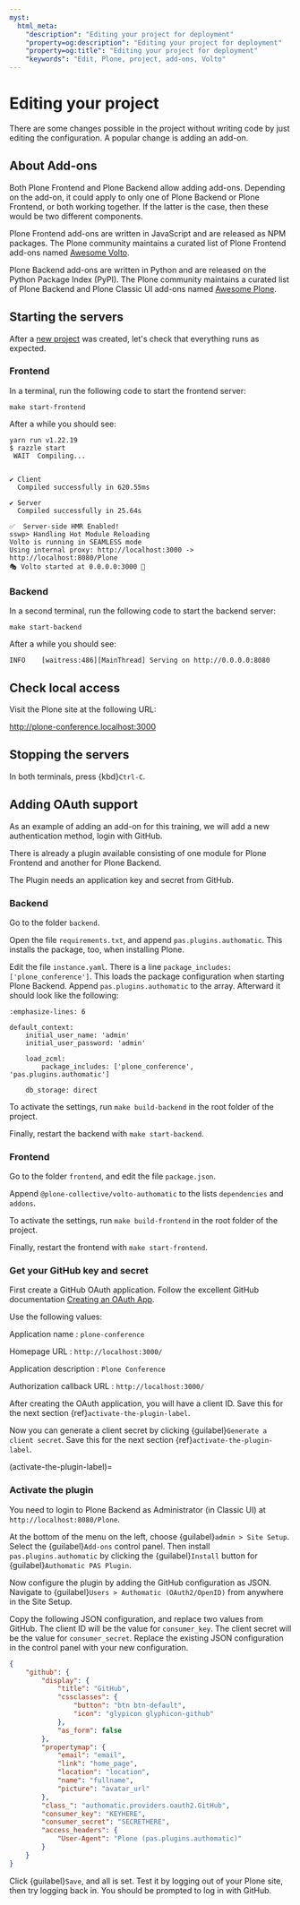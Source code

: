 ```yaml
---
myst:
  html_meta:
    "description": "Editing your project for deployment"
    "property=og:description": "Editing your project for deployment"
    "property=og:title": "Editing your project for deployment"
    "keywords": "Edit, Plone, project, add-ons, Volto"
---
```


# Editing your project

There are some changes possible in the project without writing code by just editing the configuration.
A popular change is adding an add-on.


## About Add-ons

Both Plone Frontend and Plone Backend allow adding add-ons.
Depending on the add-on, it could apply to only one of Plone Backend or Plone Frontend, or both working together.
If the latter is the case, then these would be two different components.

Plone Frontend add-ons are written in JavaScript and are released as NPM packages.
The Plone community maintains a curated list of Plone Frontend add-ons named [Awesome Volto](https://github.com/collective/awesome-volto).

Plone Backend add-ons are written in Python and are released on the Python Package Index (PyPI).
The Plone community maintains a curated list of Plone Backend and Plone Classic UI add-ons named [Awesome Plone](https://github.com/collective/awesome-plone).


## Starting the servers

After a [new project](new-project) was created, let's check that everything runs as expected.


### Frontend

In a terminal, run the following code to start the frontend server:

```shell
make start-frontend
```

After a while you should see:

```console
yarn run v1.22.19
$ razzle start
 WAIT  Compiling...


✔ Client
  Compiled successfully in 620.55ms

✔ Server
  Compiled successfully in 25.64s

✅  Server-side HMR Enabled!
sswp> Handling Hot Module Reloading
Volto is running in SEAMLESS mode
Using internal proxy: http://localhost:3000 -> http://localhost:8080/Plone
🎭 Volto started at 0.0.0.0:3000 🚀
```

### Backend

In a second terminal, run the following code to start the backend server:

```shell
make start-backend
```

After a while you should see:

```console
INFO    [waitress:486][MainThread] Serving on http://0.0.0.0:8080
```

## Check local access

Visit the Plone site at the following URL:

http://plone-conference.localhost:3000


## Stopping the servers

In both terminals, press {kbd}`Ctrl-C`.


## Adding OAuth support

As an example of adding an add-on for this training, we will add a new authentication method, login with GitHub.

There is already a plugin available consisting of one module for Plone Frontend and another for Plone Backend.

The Plugin needs an application key and secret from GitHub.


### Backend

Go to the folder `backend`.

Open the file `requirements.txt`, and append `pas.plugins.authomatic`.
This installs the package, too, when installing Plone.

Edit the file `instance.yaml`.
There is a line `package_includes: ['plone_conference']`.
This loads the package configuration when starting Plone Backend.
Append `pas.plugins.authomatic` to the array.
Afterward it should look like the following:

```{code-block} yaml
:emphasize-lines: 6

default_context:
    initial_user_name: 'admin'
    initial_user_password: 'admin'

    load_zcml:
        package_includes: ['plone_conference', 'pas.plugins.authomatic']

    db_storage: direct
```

To activate the settings, run `make build-backend` in the root folder of the project.

Finally, restart the backend with `make start-backend`.


### Frontend

Go to the folder `frontend`, and edit the file `package.json`.

Append `@plone-collective/volto-authomatic` to the lists `dependencies` and `addons`.

To activate the settings, run `make build-frontend` in the root folder of the project.

Finally, restart the frontend with `make start-frontend`.


### Get your GitHub key and secret

First create a GitHub OAuth application. Follow the excellent GitHub documentation [Creating an OAuth App](https://docs.github.com/en/developers/apps/building-oauth-apps/creating-an-oauth-app).

Use the following values:

Application name
: `plone-conference`

Homepage URL
: `http://localhost:3000/`

Application description
: `Plone Conference`

Authorization callback URL
: `http://localhost:3000/`

After creating the OAuth application, you will have a client ID.
Save this for the next section {ref}`activate-the-plugin-label`.

Now you can generate a client secret by clicking {guilabel}`Generate a client secret`.
Save this for the next section {ref}`activate-the-plugin-label`.


(activate-the-plugin-label)=

### Activate the plugin

You need to login to Plone Backend as Administrator (in Classic UI) at `http://localhost:8080/Plone`.

At the bottom of the menu on the left, choose {guilabel}`admin > Site Setup`.
Select the {guilabel}`Add-ons` control panel.
Then install `pas.plugins.authomatic` by clicking the {guilabel}`Install` button for {guilabel}`Authomatic PAS Plugin`.

Now configure the plugin by adding the GitHub configuration as JSON.
Navigate to {guilabel}`Users > Authomatic (OAuth2/OpenID)` from anywhere in the Site Setup.

Copy the following JSON configuration, and replace two values from GitHub.
The client ID will be the value for `consumer_key`.
The client secret will be the value for `consumer_secret`.
Replace the existing JSON configuration in the control panel with your new configuration.

```json
{
    "github": {
        "display": {
            "title": "GitHub",
            "cssclasses": {
                "button": "btn btn-default",
                "icon": "glypicon glyphicon-github"
            },
            "as_form": false
        },
        "propertymap": {
            "email": "email",
            "link": "home_page",
            "location": "location",
            "name": "fullname",
            "picture": "avatar_url"
        },
        "class_": "authomatic.providers.oauth2.GitHub",
        "consumer_key": "KEYHERE",
        "consumer_secret": "SECRETHERE",
        "access_headers": {
            "User-Agent": "Plone (pas.plugins.authomatic)"
        }
    }
}
```

Click {guilabel}`Save`, and all is set.
Test it by logging out of your Plone site, then try logging back in.
You should be prompted to log in with GitHub.
